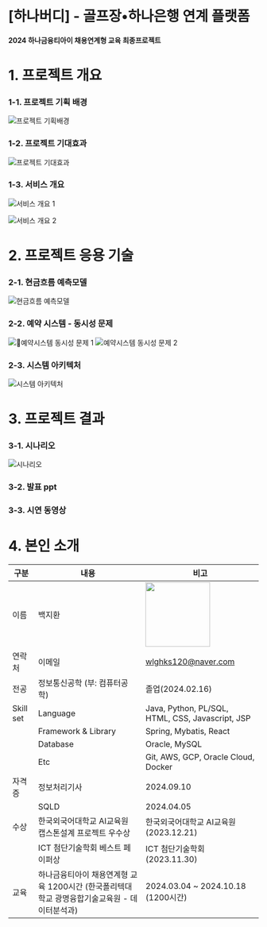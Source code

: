 # [하나버디] - 골프장•하나은행 연계 플랫폼

#### 2024 하나금융티아이 채용연계형 교육 최종프로젝트

# 1. 프로젝트 개요

### 1-1. 프로젝트 기획 배경
![프로젝트 기획배경](https://github.com/user-attachments/assets/23a6dfb4-67fe-46eb-939e-ab548f9fe6ea)

### 1-2. 프로젝트 기대효과
![프로젝트 기대효과](https://github.com/user-attachments/assets/6fb2d388-9c2b-4bc2-96b8-27b8d9afc952)


### 1-3. 서비스 개요
![서비스 개요 1](https://github.com/user-attachments/assets/ee248559-ef7a-423c-b8c3-ab2158cdbd2b)

![서비스 개요 2](https://github.com/user-attachments/assets/a77d8f8a-4f20-4455-a89e-7e2ce4c3718d)


# 2. 프로젝트 응용 기술

### 2-1. 현금흐름 예측모델
![현금흐름 예측모델](https://github.com/user-attachments/assets/2b200a00-8275-478f-9d79-134f7316096a)

### 2-2. 예약 시스템 - 동시성 문제
![예약시스템 동시성 문제 1](https://github.com/user-attachments/assets/a13d36e1-d543-48d7-9a2e-62c823e37843)
![예약시스템 동시성 문제 2](https://github.com/user-attachments/assets/a417dfe5-3d8a-4666-9539-7db1330e71cc)


### 2-3. 시스템 아키텍처
![시스템 아키텍처](https://github.com/user-attachments/assets/a0966b55-4b10-4de8-991c-5efc124eb92f)



# 3. 프로젝트 결과

### 3-1. 시나리오
![시나리오](https://github.com/user-attachments/assets/ccea4384-e8c1-48bf-995f-719decf38134)

### 3-2. 발표 ppt

### 3-3. 시연 동영상



# 4. 본인 소개

| 구분      | 내용                                                                                         | 비고                                       |
| --------- | -------------------------------------------------------------------------------------------- | ------------------------------------------ |
| 이름      | 백지환                                                                                       | <img width="130px" src="https://github.com/user-attachments/assets/699f58d0-1134-4966-aed5-77fe1aaf371e">                                             |
| 연락처    | 이메일                                                                                       | wlghks120@naver.com                          |
| 전공      | 정보통신공학 (부: 컴퓨터공학)                                                                      | 졸업(2024.02.16)                           |
| Skill set | Language                                                                                   | Java, Python, PL/SQL, HTML, CSS, Javascript, JSP   |
|           | Framework & Library                                                                        | Spring, Mybatis, React  |
|           | Database                                                                                   | Oracle, MySQL                              |
|           | Etc                                                                                        | Git, AWS, GCP, Oracle Cloud, Docker |
| 자격증    | 정보처리기사                                                                                 | 2024.09.10                                 |
|           | SQLD                                                                                        | 2024.04.05                                 |
| 수상      | 한국외국어대학교 AI교육원 캡스톤설계 프로젝트 우수상                                                     | 한국외국어대학교 AI교육원  (2023.12.21)            |
|           | ICT 첨단기술학회 베스트 페이퍼상                                                                 | ICT 첨단기술학회 (2023.11.30)    |
| 교육      | 하나금융티아이 채용연계형 교육 1200시간 (한국폴리텍대학교 광명융합기술교육원 - 데이터분석과) | 2024.03.04 ~ 2024.10.18 (1200시간)         |
